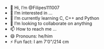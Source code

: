 - 👋 Hi, I’m @Filipes111007
- 👀 I’m interested in ...
- 🌱 I’m currently learning C, C++ and Python
- 💞️ I’m looking to collaborate on anything
- 📫 How to reach me ...
- 😄 Pronouns: he/him
- ⚡ Fun fact: I am 7'0"/214 cm

<!---
Filipes111007/Filipes111007 is a ✨ special ✨ repository because its `README.md` (this file) appears on your GitHub profile.
You can click the Preview link to take a look at your changes.
--->
